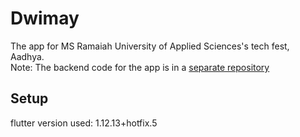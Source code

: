 # Dwimay
The app for MS Ramaiah University of Applied Sciences's tech fest, Aadhya.<br>Note: The backend code for the app is in a [separate repository](https://github.com/cynergy-ruas/dwimay_backend)

## Setup
flutter version used: 1.12.13+hotfix.5
